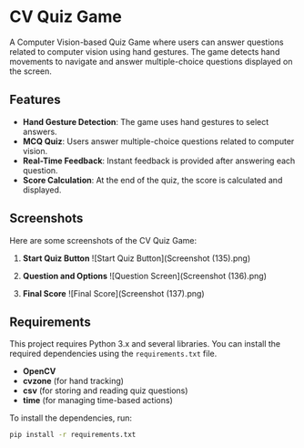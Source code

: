 # CV Quiz Game

A Computer Vision-based Quiz Game where users can answer questions related to computer vision using hand gestures. The game detects hand movements to navigate and answer multiple-choice questions displayed on the screen.

## Features

- **Hand Gesture Detection**: The game uses hand gestures to select answers.
- **MCQ Quiz**: Users answer multiple-choice questions related to computer vision.
- **Real-Time Feedback**: Instant feedback is provided after answering each question.
- **Score Calculation**: At the end of the quiz, the score is calculated and displayed.

## Screenshots

Here are some screenshots of the CV Quiz Game:

1. **Start Quiz Button**
   ![Start Quiz Button](Screenshot (135).png)

2. **Question and Options**
   ![Question Screen](Screenshot (136).png)

3. **Final Score**
   ![Final Score](Screenshot (137).png)

## Requirements

This project requires Python 3.x and several libraries. You can install the required dependencies using the `requirements.txt` file.

- **OpenCV**
- **cvzone** (for hand tracking)
- **csv** (for storing and reading quiz questions)
- **time** (for managing time-based actions)

To install the dependencies, run:

```bash
pip install -r requirements.txt
